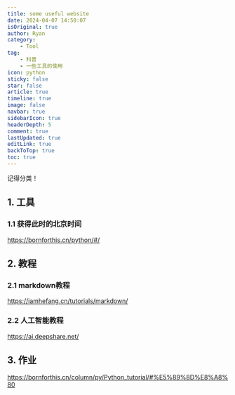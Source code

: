 ```yaml
---
title: some useful website
date: 2024-04-07 14:50:07
isOriginal: true
author: Ryan
category:
    - Tool
tag:
    - 科普
    - 一些工具的使用
icon: python
sticky: false
star: false
article: true
timeline: true
image: false
navbar: true
sidebarIcon: true
headerDepth: 5
comment: true
lastUpdated: true
editLink: true
backToTop: true
toc: true
---
```






记得分类！

## 1. 工具

### 1.1 获得此时的北京时间

https://bornforthis.cn/python/#/







## 2. 教程

### 2.1 markdown教程

https://iamhefang.cn/tutorials/markdown/

### 2.2 人工智能教程

https://ai.deepshare.net/

## 3. 作业

https://bornforthis.cn/column/py/Python_tutorial/#%E5%89%8D%E8%A8%80
